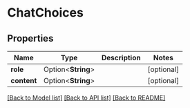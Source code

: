 # ChatChoices

## Properties

Name | Type | Description | Notes
------------ | ------------- | ------------- | -------------
**role** | Option<**String**> |  | [optional]
**content** | Option<**String**> |  | [optional]

[[Back to Model list]](../README.md#documentation-for-models) [[Back to API list]](../README.md#documentation-for-api-endpoints) [[Back to README]](../README.md)


